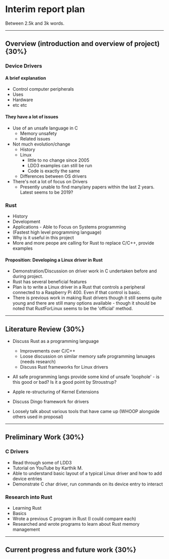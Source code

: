 # Interim report plan

Between 2.5k and 3k words.

----
## Overview (introduction and overview of project) {30%}
### Device Drivers

#### A brief explanation
+ Control computer peripherals
+ Uses 
+ Hardware
+ etc etc

#### They have a lot of issues
+ Use of an unsafe language in C
	+ Memory unsafety
	+ Related issues
+ Not much evolution/change
	+ History
	+ Linux
		+ little to no change since 2005
		+ LDD3 examples can still be run
		+ Code is exactly the same
	+ Differences between OS drivers
+ There's not a lot of focus on Drivers
	+ Presently unable to find many/any papers within the last 2 years. Latest seems to be 2019?

### Rust
+ History
+ Development
+ Applications - Able to Focus on Systems programming
+ (Fastest high level programming language)
+ Why is it useful in this project
+ More and more peope are calling for Rust to replace C/C++, provide examples

#### Proposition: Developing a Linux driver in Rust
+ Demonstration/Discussion on driver work in C undertaken before and during project.
+ Rust has several beneficial features 
+ Plan is to write a Linux driver in a Rust that controls a peripheral connected to a Raspberry Pi 400. Even if that control is basic.
+ There is previous work in making Rust drivers though it still seems quite young and there are still many options available - though it should be noted that RustForLinux seems to be the 'official' method.

----
## Literature Review {30%} 

+ Discuss Rust as a programming language
	+ Improvements over C/C++
	+ Loose discussion on similar memory safe programming lanuages (needs research)
	+ Discuss Rust frameworks for Linux drivers 

+ All safe programming langs provide some kind of unsafe 'loophole' - is this good or bad? Is it a good point by Stroustrup?

+ Apple re-structuring of Kernel Extensions
+ Discuss Dingo framework for drivers

+ Loosely talk about various tools that have came up (WHOOP alongside others used in proposal)

----
## Preliminary Work {30%}
### C Drivers
+ Read through some of LDD3
+ Tutorial on YouTube by Karthik M.
+ Able to understand basic layout of a typical Linux driver and how to add device entries
+ Demonstrate C char driver, run commands on its device entry to interact


### Research into Rust 
+ Learning Rust
+ Basics
+ Wrote a previous C program in Rust (I could compare each)
+ Researched and wrote programs to learn about Rust memory management



----
## Current progress and future work {30%}
